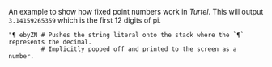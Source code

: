 An example to show how fixed point numbers work in _Turtel_. This will output `3.14159265359` which is the first
12 digits of pi.

    "¶ ebyZN # Pushes the string literal onto the stack where the `¶` represents the decimal.
             # Implicitly popped off and printed to the screen as a number.